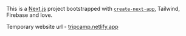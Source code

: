 This is a [Next.js](https://nextjs.org/) project bootstrapped with [`create-next-app`](https://github.com/vercel/next.js/tree/canary/packages/create-next-app), Tailwind, Firebase and love.

Temporary website url - [tripcamp.netlify.app](https://tripcamp.netlify.app/)

